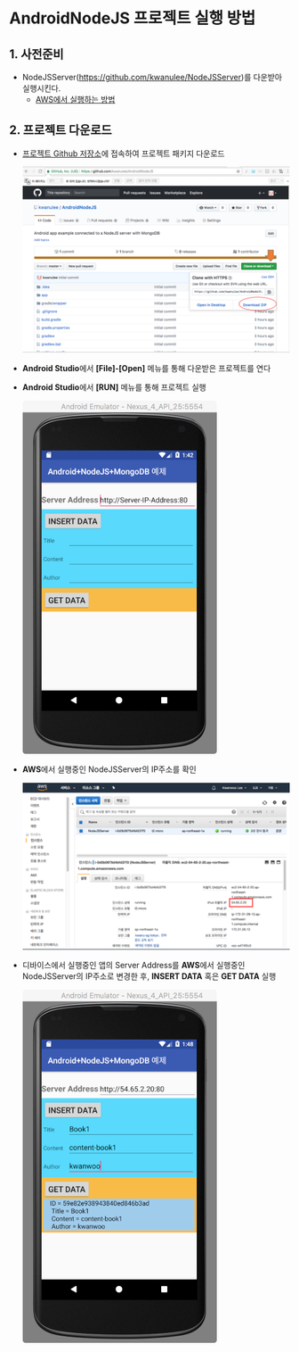 # AndroidNodeJS 프로젝트 실행 방법

## 1. 사전준비
- NodeJSServer(https://github.com/kwanulee/NodeJSServer)를 다운받아 실행시킨다.
	+ [AWS에서 실행하는 방법](https://github.com/kwanulee/NodeJSServer/blob/master/Readme.md)

## 2. 프로젝트 다운로드

- [프로젝트 Github 저장소](https://github.com/kwanulee/AndroidNodeJS)에 접속하여 프로젝트 패키지 다운로드

	![다운로드](./figure/download.png)
	
- **Android Studio**에서 **[File]-[Open]** 메뉴를 통해 다운받은 프로젝트를 연다
- **Android Studio**에서 **[RUN]** 메뉴를 통해 프로젝트 실행

	![실행](./figure/run.png)
- **AWS**에서 실행중인 NodeJSServer의 IP주소를 확인

	![AWS](./figure/aws.png)
	
- 디바이스에서 실행중인 앱의 Server Address를 **AWS**에서 실행중인 NodeJSServer의 IP주소로 변경한 후, **INSERT DATA** 혹은 **GET DATA** 실행

	 ![AWS](./figure/run2.png)

